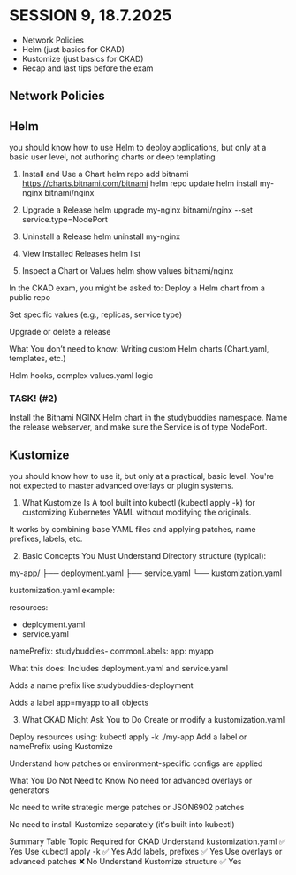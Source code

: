 SESSION 9, 18.7.2025 
========================

* Network Policies
* Helm (just basics for CKAD)
* Kustomize (just basics for CKAD)
* Recap and last tips before the exam


## Network Policies

## Helm

you should know how to use Helm to deploy applications, but only at a basic user level, not authoring charts or deep templating

1. Install and Use a Chart
helm repo add bitnami https://charts.bitnami.com/bitnami
helm repo update
helm install my-nginx bitnami/nginx

2. Upgrade a Release
helm upgrade my-nginx bitnami/nginx --set service.type=NodePort

3. Uninstall a Release
helm uninstall my-nginx


4. View Installed Releases
helm list


5. Inspect a Chart or Values
helm show values bitnami/nginx

In the CKAD exam, you might be asked to:
Deploy a Helm chart from a public repo

Set specific values (e.g., replicas, service type)

Upgrade or delete a release

What You don’t need to know:
Writing custom Helm charts (Chart.yaml, templates, etc.)

Helm hooks, complex values.yaml logic

### TASK! (#2)

Install the Bitnami NGINX Helm chart in the studybuddies namespace.
Name the release webserver, and make sure the Service is of type NodePort.


## Kustomize

you should know how to use it, but only at a practical, basic level. You're not expected to master advanced overlays or plugin systems.

1. What Kustomize Is
A tool built into kubectl (kubectl apply -k) for customizing Kubernetes YAML without modifying the originals.

It works by combining base YAML files and applying patches, name prefixes, labels, etc.

2. Basic Concepts You Must Understand
Directory structure (typical):

my-app/
├── deployment.yaml
├── service.yaml
└── kustomization.yaml


kustomization.yaml example:

resources:
  - deployment.yaml
  - service.yaml

namePrefix: studybuddies-
commonLabels:
  app: myapp


What this does:
Includes deployment.yaml and service.yaml

Adds a name prefix like studybuddies-deployment

Adds a label app=myapp to all objects


3. What CKAD Might Ask You to Do
Create or modify a kustomization.yaml

Deploy resources using:
kubectl apply -k ./my-app
Add a label or namePrefix using Kustomize

Understand how patches or environment-specific configs are applied


 What You Do Not Need to Know
No need for advanced overlays or generators

No need to write strategic merge patches or JSON6902 patches

No need to install Kustomize separately (it's built into kubectl)


Summary Table
Topic	Required for CKAD
Understand kustomization.yaml	✅ Yes
Use kubectl apply -k	✅ Yes
Add labels, prefixes	✅ Yes
Use overlays or advanced patches	❌ No
Understand Kustomize structure	✅ Yes
